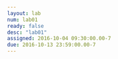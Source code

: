 ```yaml
---
layout: lab
num: lab01
ready: false
desc: "lab01"
assigned: 2016-10-04 09:30:00.00-7
due: 2016-10-13 23:59:00.00-7
---
```

